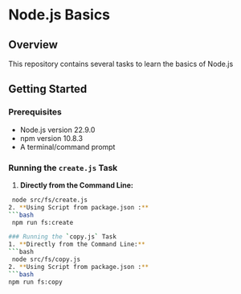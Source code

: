 # Node.js Basics

## Overview
This repository contains several tasks to learn the basics of Node.js

## Getting Started

### Prerequisites
- Node.js version 22.9.0
- npm version 10.8.3
- A terminal/command prompt

### Running the `create.js` Task
1. **Directly from the Command Line:**
  ```bash
   node src/fs/create.js
2. **Using Script from package.json :**
  ```bash
   npm run fs:create

### Running the `copy.js` Task
1. **Directly from the Command Line:**
  ```bash
   node src/fs/copy.js
2. **Using Script from package.json :**
  ```bash
  npm run fs:copy
